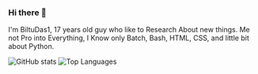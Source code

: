 ### Hi there 👋

I'm BiltuDas1, 17 years old guy who like to Research About new things.
Me not Pro into Everything, I Know only Batch, Bash, HTML, CSS, and little bit about Python.  

![GitHub stats](https://github-readme-stats.vercel.app/api?username=BiltuDas1&show_icons=true&theme=outrun)
![Top Languages](https://github-readme-stats.vercel.app/api/top-langs/?username=BiltuDas1&theme=outrun)

<!--
**BiltuDas1/BiltuDas1** is a ✨ _special_ ✨ repository because its `README.md` (this file) appears on your GitHub profile.

Here are some ideas to get you started:

- 🔭 I’m currently working on ...
- 🌱 I’m currently learning ...
- 👯 I’m looking to collaborate on ...
- 🤔 I’m looking for help with ...
- 💬 Ask me about ...
- 📫 How to reach me: ...
- 😄 Pronouns: ...
- ⚡ Fun fact: ...
-->
